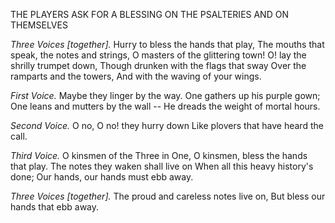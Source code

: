 THE PLAYERS ASK FOR A BLESSING ON THE PSALTERIES AND ON THEMSELVES

*Three Voices [together].* Hurry to bless the hands that play,
The mouths that speak, the notes and strings,
O masters of the glittering town!
O! lay the shrilly trumpet down,
Though drunken with the flags that sway
Over the ramparts and the towers,
And with the waving of your wings.

*First Voice.* Maybe they linger by the way.
One gathers up his purple gown;
One leans and mutters by the wall --
He dreads the weight of mortal hours.

*Second Voice.* O no, O no! they hurry down
Like plovers that have heard the call.

*Third Voice.* O kinsmen of the Three in One,
O kinsmen, bless the hands that play.
The notes they waken shall live on
When all this heavy history's done;
Our hands, our hands must ebb away.

*Three Voices [together].* The proud and careless notes live on,
But bless our hands that ebb away.
